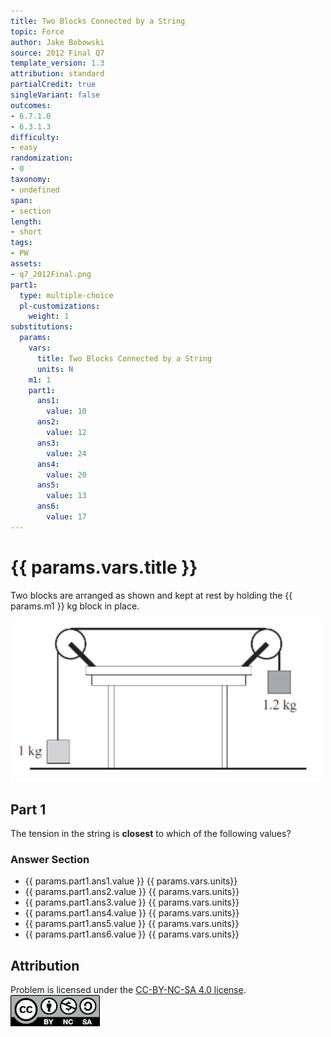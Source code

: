 ```yaml
---
title: Two Blocks Connected by a String
topic: Force
author: Jake Bobowski
source: 2012 Final Q7
template_version: 1.3
attribution: standard
partialCredit: true
singleVariant: false
outcomes:
- 6.7.1.0
- 6.3.1.3
difficulty:
- easy
randomization:
- 0
taxonomy:
- undefined
span:
- section
length:
- short
tags:
- PW
assets:
- q7_2012Final.png
part1:
  type: multiple-choice
  pl-customizations:
    weight: 1
substitutions:
  params:
    vars:
      title: Two Blocks Connected by a String
      units: N
    m1: 1
    part1:
      ans1:
        value: 10
      ans2:
        value: 12
      ans3:
        value: 24
      ans4:
        value: 20
      ans5:
        value: 13
      ans6:
        value: 17
---
```

# {{ params.vars.title }}
Two blocks are arranged as shown and kept at rest by holding the {{ params.m1 }} kg block in place.

<img src="q7_2012Final.png" alt="Two blocks connected by a spring. The 1 kg block is held in place while the 1.2 kg block hangs over a pulley." width=500>

## Part 1

The tension in the string is **closest** to which of the following values?

### Answer Section

- {{ params.part1.ans1.value }} {{ params.vars.units}}
- {{ params.part1.ans2.value }} {{ params.vars.units}}
- {{ params.part1.ans3.value }} {{ params.vars.units}}
- {{ params.part1.ans4.value }} {{ params.vars.units}}
- {{ params.part1.ans5.value }} {{ params.vars.units}}
- {{ params.part1.ans6.value }} {{ params.vars.units}}

## Attribution

Problem is licensed under the [CC-BY-NC-SA 4.0 license](https://creativecommons.org/licenses/by-nc-sa/4.0/).<br> ![The Creative Commons 4.0 license requiring attribution-BY, non-commercial-NC, and share-alike-SA license.](https://raw.githubusercontent.com/firasm/bits/master/by-nc-sa.png)